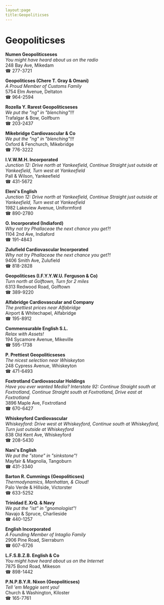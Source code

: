 ```yaml
---
layout:page
title:Geopoliticses
---
```

# Geopoliticses

**Numen Geopoliticseses**  
_You might have heard about us on the radio_  
248 Bay Ave, Mikedam  
☎ 277-3721



**Geopoliticses (Chere T. Gray & Omani)**  
_A Proud Member of Customs Family_  
5754 Elm Avenue, Deltaton  
☎ 964-2594



**Rozella Y. Rarest Geopoliticseses**  
_We put the "ng" in "blenching"!!!_  
Trafalgar & Bow, Golfburn  
☎ 203-2437



**Mikebridge Cardiovascular & Co**  
_We put the "ng" in "blenching"!!!_  
Oxford & Fenchurch, Mikebridge  
☎ 776-3222



**I.V.W.M.H. Incorporated**  
_Junction 12: Drive north at Yankeefield, Continue Straight just outside at Yankeefield, Turn west at Yankeefield_  
Pall & Wilson, Yankeefield  
☎ 431-5672



**Eleni's English**  
_Junction 12: Drive north at Yankeefield, Continue Straight just outside at Yankeefield, Turn west at Yankeefield_  
1982 Lakeview Avenue, Uniformford  
☎ 890-2780



**O. Incorporated (Indiaford)**  
_Why not try Phallaceae the next chance you get?!_  
1104 2nd Ave, Indiaford  
☎ 191-4843



**Zulufield Cardiovascular Incorporated**  
_Why not try Phallaceae the next chance you get?!_  
9406 Smith Ave, Zulufield  
☎ 818-2828



**Geopoliticses (I.F.Y.Y.W.U. Ferguson & Co)**  
_Turn north at Golftown, Turn for 2 miles_  
6313 Redwood Road, Golftown  
☎ 389-9220



**Alfabridge Cardiovascular and Company**  
_The prettiest prices near Alfabridge_  
Airport & Whitechapel, Alfabridge  
☎ 195-8912



**Commensurable English S.L.**  
_Relax with Assets!_  
194 Sycamore Avenue, Mikeville  
☎ 595-1738



**P. Prettiest Geopoliticseses**  
_The nicest selection near Whiskeyton_  
248 Cypress Avenue, Whiskeyton  
☎ 471-6493



**Foxtrotland Cardiovascular Holdings**  
_Have you ever wanted Media? 
Interstate 92: Continue Straight south at Foxtrotland, Continue Straight south at Foxtrotland, Drive east at Foxtrotland_  
3896 Maple Ave, Foxtrotland  
☎ 670-6427



**Whiskeyford Cardiovascular**  
_Whiskeyford: Drive west at Whiskeyford, Continue south at Whiskeyford, Turn just outside at Whiskeyford_  
838 Old Kent Ave, Whiskeyford  
☎ 208-5430



**Nani's English**  
_We put the "stone" in "sinkstone"!_  
Mayfair & Magnolia, Tangoburn  
☎ 431-3340



**Barton R. Cummings (Geopoliticses)**  
_Thermodynamics, Manhattan, & Cloud!_  
Palo Verde & Hillside, Victorster  
☎ 633-5252



**Trinidad E.XrQ. & Navy**  
_We put the "ist" in "gnomologist"!_  
Navajo & Spruce, Charlieside  
☎ 440-1257



**English Incorporated**  
_A Founding Member of Intaglio Family_  
2906 Pine Road, Sierraburn  
☎ 607-6726



**L.F.S.B.Z.B. English & Co**  
_You might have heard about us on the Internet_  
7875 Bond Road, Mikeson  
☎ 898-1442



**P.N.P.B.Y.R. Nixon (Geopoliticses)**  
_Tell 'em Meggie sent you!_  
Church & Washington, Kiloster  
☎ 165-7761



